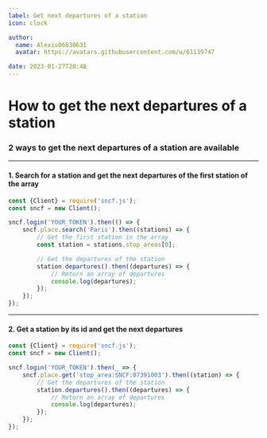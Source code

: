 ```yaml
---
label: Get next departures of a station
icon: clock

author:
  name: Alexis06030631
  avatar: https://avatars.githubusercontent.com/u/61119747

date: 2023-01-27T20:48
---
```


# How to get the next departures of a station

### 2 ways to get the next departures of a station are available

---

#### 1. Search for a station and get the next departures of the first station of the array

```js
const {Client} = require('sncf.js');
const sncf = new Client();

sncf.login('YOUR_TOKEN').then(() => {
	sncf.place.search('Paris').then((stations) => {
		// Get the first station in the array
		const station = stations.stop_areas[0];

		// Get the departures of the station
		station.departures().then((departures) => {
			// Return an array of departures
			console.log(departures);
		});
	});
});
```

---

#### 2. Get a station by its id and get the next departures

```js
const {Client} = require('sncf.js');
const sncf = new Client();

sncf.login('YOUR_TOKEN').then(_ => {
	sncf.place.get('stop_area:SNCF:87391003').then((station) => {
        // Get the departures of the station
        station.departures().then((departures) => {
            // Return an array of departures
            console.log(departures);
        });
    });
});
```